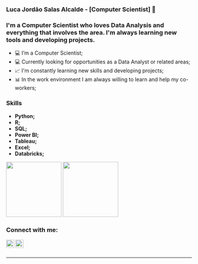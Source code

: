 
### Luca Jordão Salas Alcalde - [Computer Scientist] 👋

### I'm a Computer Scientist who loves Data Analysis and everything that involves the area. I'm always learning new tools and developing projects.

- 💻 I’m a Computer Scientist;
- 💻 Currently looking for opportunities as a Data Analyst or related areas;
- 📈 I'm constantly learning new skills and developing projects;
- 📊 In the work environment I am always willing to learn and help my co-workers;


### Skills
- **Python;** 
- **R;**
- **SQL;** 
- **Power BI;** 
- **Tableau;** 
- **Excel;** 
- **Databricks;**

<div>
  <img height="150em" src="https://github-readme-stats.vercel.app/api?username=lucajsalcalde&show_icons=true&theme=dark&include_all_commits=true&count_private=true"/>
  
  <img height="150em" src="https://github-readme-stats.vercel.app/api/top-langs/?username=lucajsalcalde&layout=compact&langs_count=16&theme=dark"/>
</div>

### Connect with me:

[<img align="left"  width="22px" src="https://cdn.jsdelivr.net/npm/simple-icons@3.4.0/icons/linkedin.svg" />](https://www.linkedin.com/in/luca-jordao-salas-alcalde-16a333158/)

[<img align="left" alt="Luca J S Alcalde | Instagram" width="22px" src="https://upload.wikimedia.org/wikipedia/commons/5/58/Instagram-Icon.png" />](https://www.instagram.com/luca.jordao/)


<br />
<br />

---
